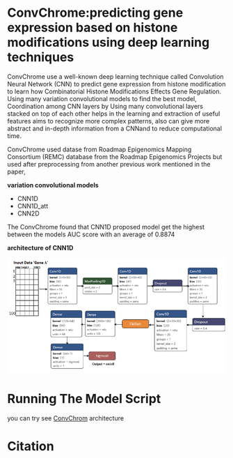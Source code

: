# ConvChrome:predicting gene expression based on histone modifications using deep learning techniques 
ConvChrome use a well-known deep learning technique called Convolution Neural Network (CNN)  to predict gene expression from histone modification to learn how Combinatorial Histone Modifications Effects Gene Regulation. Using many variation convolutional models to find the best model, Coordination among CNN layers  by Using many convolutional layers stacked on top of each other helps in the learning and extraction of useful features aims to recognize more complex patterns, also can give more abstract and in-depth information from a CNNand to reduce computational time.

ConvChrome used datase from Roadmap Epigenomics Mapping Consortium (REMC) database from the Roadmap Epigenomics Projects but used after preprocessing from another previous work mentioned in the paper, 

__variation convolutional models__
* CNN1D
* CNN1D_att
* CNN2D

The ConvChrome  found that CNN1D proposed model get the highest between the models AUC score with an average of 0.8874 

__architecture of CNN1D__

![Image of CNN1D model from ConvChrom](https://github.com/RaniaHamdy/ConvChrom-GE-prediction-from-HM/blob/master/CNN1D%20model%20.png)

# Running The Model Script

you can try see [ConvChrom](https://github.com/RaniaHamdy/ConvChrom-GE-prediction-from-HM/blob/master/CNN_Model_Variations.ipynb) architecture  

# Citation
